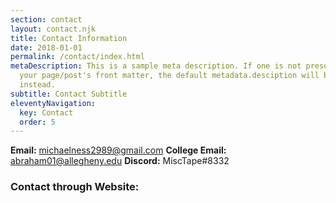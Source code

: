 ```yaml
---
section: contact
layout: contact.njk
title: Contact Information
date: 2018-01-01
permalink: /contact/index.html
metaDescription: This is a sample meta description. If one is not present in
  your page/post's front matter, the default metadata.desciption will be used
  instead.
subtitle: Contact Subtitle
eleventyNavigation:
  key: Contact
  order: 5
---
```


**Email:** michaelness2989@gmail.com
**College Email:** abraham01@allegheny.edu
**Discord:** MiscTape#8332

### Contact through Website: 
